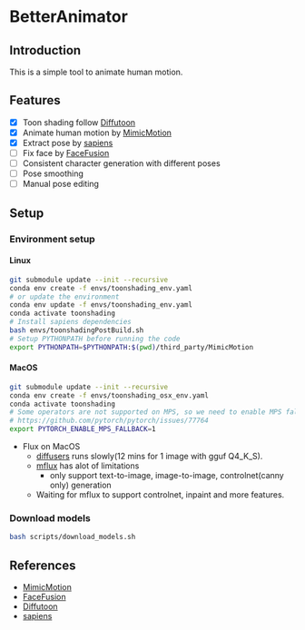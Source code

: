 # BetterAnimator

## Introduction

This is a simple tool to animate human motion.

## Features

- [x] Toon shading follow [Diffutoon](https://ecnu-cilab.github.io/DiffutoonProjectPage/)
- [x] Animate human motion by [MimicMotion](https://github.com/Tencent/MimicMotion)
- [x] Extract pose by [sapiens](https://github.com/facebookresearch/sapiens)
- [ ] Fix face by [FaceFusion](https://github.com/facefusion/facefusion)
- [ ] Consistent character generation with different poses
- [ ] Pose smoothing
- [ ] Manual pose editing

## Setup

### Environment setup

#### Linux

```bash
git submodule update --init --recursive
conda env create -f envs/toonshading_env.yaml
# or update the environment
conda env update -f envs/toonshading_env.yaml
conda activate toonshading
# Install sapiens dependencies
bash envs/toonshadingPostBuild.sh
# Setup PYTHONPATH before running the code
export PYTHONPATH=$PYTHONPATH:$(pwd)/third_party/MimicMotion
```

#### MacOS

```bash
git submodule update --init --recursive
conda env create -f envs/toonshading_osx_env.yaml
conda activate toonshading
# Some operators are not supported on MPS, so we need to enable MPS fallback
# https://github.com/pytorch/pytorch/issues/77764
export PYTORCH_ENABLE_MPS_FALLBACK=1
```

* Flux on MacOS
    * [diffusers](https://github.com/huggingface/diffusers) runs slowly(12 mins for 1 image with gguf Q4_K_S).
    * [mflux](https://github.com/filipstrand/mflux) has alot of limitations
        * only support text-to-image, image-to-image, controlnet(canny only) generation
    * Waiting for mflux to support controlnet, inpaint and more features.

### Download models

```bash
bash scripts/download_models.sh
```



## References

- [MimicMotion](https://github.com/Tencent/MimicMotion)
- [FaceFusion](https://github.com/facefusion/facefusion)
- [Diffutoon](https://ecnu-cilab.github.io/DiffutoonProjectPage/)
- [sapiens](https://github.com/facebookresearch/sapiens)